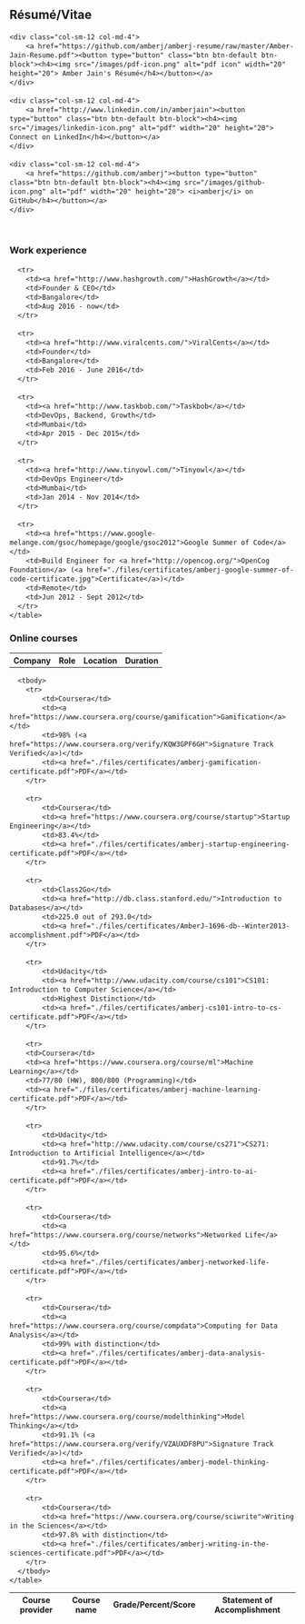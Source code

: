 ## Résumé/Vitae

<div class="row">

    <div class="col-sm-12 col-md-4">
        <a href="https://github.com/amberj/amberj-resume/raw/master/Amber-Jain-Resume.pdf"><button type="button" class="btn btn-default btn-block"><h4><img src="/images/pdf-icon.png" alt="pdf icon" width="20" height="20"> Amber Jain's Résumé</h4></button></a>
    </div>

    <div class="col-sm-12 col-md-4">
        <a href="http://www.linkedin.com/in/amberjain"><button type="button" class="btn btn-default btn-block"><h4><img src="/images/linkedin-icon.png" alt="pdf" width="20" height="20"> Connect on LinkedIn</h4></button></a>
    </div>

    <div class="col-sm-12 col-md-4">
        <a href="https://github.com/amberj"><button type="button" class="btn btn-default btn-block"><h4><img src="/images/github-icon.png" alt="pdf" width="20" height="20"> <i>amberj</i> on GitHub</h4></button></a>
    </div>
</div>

<br />

<div class="panel panel-default">
  <div class="panel-heading">
    <h3 class="panel-title">Work experience</h3>
  </div>
  <div class="table-responsive">
    <table class="table table-striped table-condensed table-bordered">
      <tr>
        <th>Company</th>
        <th>Role</th>
        <th>Location</th>
        <th>Duration</th>
      </tr>
      
      <tr>
        <td><a href="http://www.hashgrowth.com/">HashGrowth</a></td>
        <td>Founder & CEO</td>
        <td>Bangalore</td>
        <td>Aug 2016 - now</td>
      </tr>
      
      <tr>
        <td><a href="http://www.viralcents.com/">ViralCents</a></td>
        <td>Founder</td>
        <td>Bangalore</td>
        <td>Feb 2016 - June 2016</td>
      </tr>
      
      <tr>
        <td><a href="http://www.taskbob.com/">Taskbob</a></td>
        <td>DevOps, Backend, Growth</td>
        <td>Mumbai</td>
        <td>Apr 2015 - Dec 2015</td>
      </tr>
      
      <tr>
        <td><a href="http://www.tinyowl.com/">Tinyowl</a></td>
        <td>DevOps Engineer</td>
        <td>Mumbai</td>
        <td>Jan 2014 - Nov 2014</td>
      </tr>
      
      <tr>
        <td><a href="https://www.google-melange.com/gsoc/homepage/google/gsoc2012">Google Summer of Code</a></td>
        <td>Build Engineer for <a href="http://opencog.org/">OpenCog Foundation</a> (<a href="./files/certificates/amberj-google-summer-of-code-certificate.jpg">Certificate</a>)</td>
        <td>Remote</td>
        <td>Jun 2012 - Sept 2012</td>
      </tr>
    </table>
  </div>
</div>

<div class="panel panel-default">
  <div class="panel-heading">
    <h3 class="panel-title">Online courses</h3>
  </div>
  <div class="table-responsive">
    <table class="table table-striped table-condensed table-bordered">
      <thead class="thead-light">
        <tr>
            <th>Course provider</th>
            <th>Course name</th>
            <th>Grade/Percent/Score</th>
            <th>Statement of Accomplishment</th>
        </tr>
      </thead>

      <tbody>
        <tr>
            <td>Coursera</td>
            <td><a href="https://www.coursera.org/course/gamification">Gamification</a></td>
            <td>98% (<a href="https://www.coursera.org/verify/KQW3GPF6GH">Signature Track Verified</a>)</td>
            <td><a href="./files/certificates/amberj-gamification-certificate.pdf">PDF</a></td>
        </tr>

        <tr>
            <td>Coursera</td>
            <td><a href="https://www.coursera.org/course/startup">Startup Engineering</a></td>
            <td>83.4%</td>
            <td><a href="./files/certificates/amberj-startup-engineering-certificate.pdf">PDF</a></td>
        </tr>

        <tr>
            <td>Class2Go</td>
            <td><a href="http://db.class.stanford.edu/">Introduction to Databases</a></td>
            <td>225.0 out of 293.0</td>
            <td><a href="./files/certificates/AmberJ-1696-db--Winter2013-accomplishment.pdf">PDF</a></td>
        </tr>

        <tr>
            <td>Udacity</td>
            <td><a href="http://www.udacity.com/course/cs101">CS101: Introduction to Computer Science</a></td>
            <td>Highest Distinction</td>
            <td><a href="./files/certificates/amberj-cs101-intro-to-cs-certificate.pdf">PDF</a></td>
        </tr>

        <tr>
        <td>Coursera</td>
        <td><a href="https://www.coursera.org/course/ml">Machine Learning</a></td>
        <td>77/80 (HW), 800/800 (Programming)</td>
        <td><a href="./files/certificates/amberj-machine-learning-certificate.pdf">PDF</a></td>
        </tr>

        <tr>
            <td>Udacity</td>
            <td><a href="http://www.udacity.com/course/cs271">CS271: Introduction to Artificial Intelligence</a></td>
            <td>91.7%</td>
            <td><a href="./files/certificates/amberj-intro-to-ai-certificate.pdf">PDF</a></td>
        </tr>

        <tr>
            <td>Coursera</td>
            <td><a href="https://www.coursera.org/course/networks">Networked Life</a></td>
            <td>95.6%</td>
            <td><a href="./files/certificates/amberj-networked-life-certificate.pdf">PDF</a></td>
        </tr>

        <tr>
            <td>Coursera</td>
            <td><a href="https://www.coursera.org/course/compdata">Computing for Data Analysis</a></td>
            <td>99% with distinction</td>
            <td><a href="./files/certificates/amberj-data-analysis-certificate.pdf">PDF</a></td>
        </tr>

        <tr>
            <td>Coursera</td>
            <td><a href="https://www.coursera.org/course/modelthinking">Model Thinking</a></td>
            <td>91.1% (<a href="https://www.coursera.org/verify/VZAUXDF8PU">Signature Track Verified</a>)</td>
            <td><a href="./files/certificates/amberj-model-thinking-certificate.pdf">PDF</a></td>
        </tr>

        <tr>
            <td>Coursera</td>
            <td><a href="https://www.coursera.org/course/sciwrite">Writing in the Sciences</a></td>
            <td>97.8% with distinction</td>
            <td><a href="./files/certificates/amberj-writing-in-the-sciences-certificate.pdf">PDF</a></td>
        </tr>
      </tbody>
    </table>
  </div>
</div>

